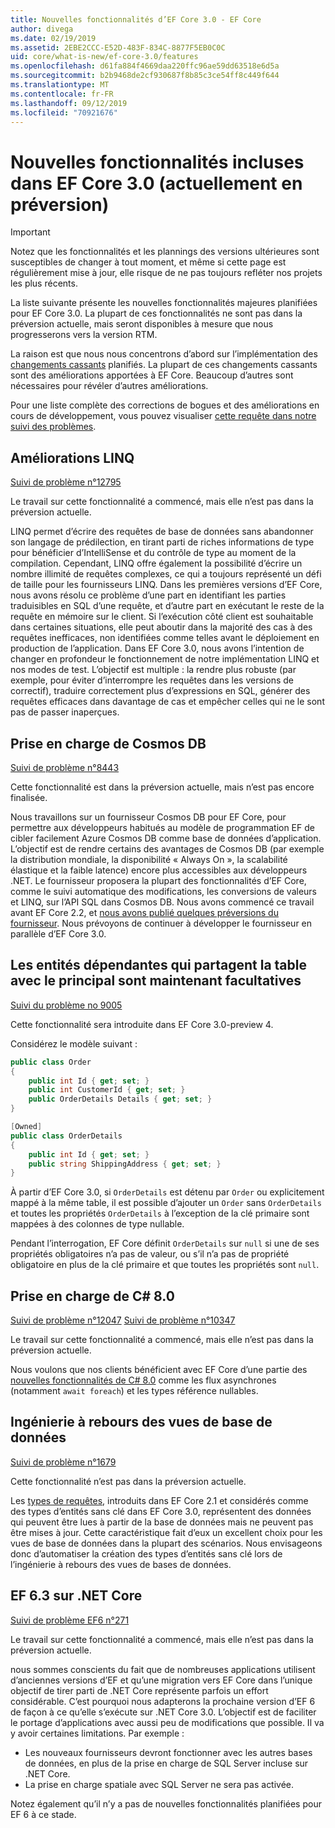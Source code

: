 ```yaml
---
title: Nouvelles fonctionnalités d’EF Core 3.0 - EF Core
author: divega
ms.date: 02/19/2019
ms.assetid: 2EBE2CCC-E52D-483F-834C-8877F5EB0C0C
uid: core/what-is-new/ef-core-3.0/features
ms.openlocfilehash: d61fa884f4669daa220ffc96ae59dd63518e6d5a
ms.sourcegitcommit: b2b9468de2cf930687f8b85c3ce54ff8c449f644
ms.translationtype: MT
ms.contentlocale: fr-FR
ms.lasthandoff: 09/12/2019
ms.locfileid: "70921676"
---
```

# <a name="new-features-included-in-ef-core-30-currently-in-preview"></a>Nouvelles fonctionnalités incluses dans EF Core 3.0 (actuellement en préversion)

> [!IMPORTANT]
> Notez que les fonctionnalités et les plannings des versions ultérieures sont susceptibles de changer à tout moment, et même si cette page est régulièrement mise à jour, elle risque de ne pas toujours refléter nos projets les plus récents.

La liste suivante présente les nouvelles fonctionnalités majeures planifiées pour EF Core 3.0.
La plupart de ces fonctionnalités ne sont pas dans la préversion actuelle, mais seront disponibles à mesure que nous progresserons vers la version RTM.

La raison est que nous nous concentrons d’abord sur l’implémentation des [changements cassants](xref:core/what-is-new/ef-core-3.0/breaking-changes) planifiés.
La plupart de ces changements cassants sont des améliorations apportées à EF Core.
Beaucoup d’autres sont nécessaires pour révéler d’autres améliorations. 

Pour une liste complète des corrections de bogues et des améliorations en cours de développement, vous pouvez visualiser [cette requête dans notre suivi des problèmes](https://github.com/aspnet/EntityFrameworkCore/issues?q=is%3Aopen+is%3Aissue+milestone%3A3.0.0+sort%3Areactions-%2B1-desc).

## <a name="linq-improvements"></a>Améliorations LINQ 

[Suivi de problème n°12795](https://github.com/aspnet/EntityFrameworkCore/issues/12795)

Le travail sur cette fonctionnalité a commencé, mais elle n’est pas dans la préversion actuelle.

LINQ permet d’écrire des requêtes de base de données sans abandonner son langage de prédilection, en tirant parti de riches informations de type pour bénéficier d’IntelliSense et du contrôle de type au moment de la compilation.
Cependant, LINQ offre également la possibilité d’écrire un nombre illimité de requêtes complexes, ce qui a toujours représenté un défi de taille pour les fournisseurs LINQ.
Dans les premières versions d’EF Core, nous avons résolu ce problème d’une part en identifiant les parties traduisibles en SQL d’une requête, et d’autre part en exécutant le reste de la requête en mémoire sur le client.
Si l’exécution côté client est souhaitable dans certaines situations, elle peut aboutir dans la majorité des cas à des requêtes inefficaces, non identifiées comme telles avant le déploiement en production de l’application.
Dans EF Core 3.0, nous avons l’intention de changer en profondeur le fonctionnement de notre implémentation LINQ et nos modes de test.
L’objectif est multiple : la rendre plus robuste (par exemple, pour éviter d’interrompre les requêtes dans les versions de correctif), traduire correctement plus d’expressions en SQL, générer des requêtes efficaces dans davantage de cas et empêcher celles qui ne le sont pas de passer inaperçues.

## <a name="cosmos-db-support"></a>Prise en charge de Cosmos DB 

[Suivi de problème n°8443](https://github.com/aspnet/EntityFrameworkCore/issues/8443)

Cette fonctionnalité est dans la préversion actuelle, mais n’est pas encore finalisée. 

Nous travaillons sur un fournisseur Cosmos DB pour EF Core, pour permettre aux développeurs habitués au modèle de programmation EF de cibler facilement Azure Cosmos DB comme base de données d’application.
L’objectif est de rendre certains des avantages de Cosmos DB (par exemple la distribution mondiale, la disponibilité « Always On », la scalabilité élastique et la faible latence) encore plus accessibles aux développeurs .NET.
Le fournisseur proposera la plupart des fonctionnalités d’EF Core, comme le suivi automatique des modifications, les conversions de valeurs et LINQ, sur l’API SQL dans Cosmos DB.
Nous avons commencé ce travail avant EF Core 2.2, et [nous avons publié quelques préversions du fournisseur](https://blogs.msdn.microsoft.com/dotnet/2018/10/17/announcing-entity-framework-core-2-2-preview-3/).
Nous prévoyons de continuer à développer le fournisseur en parallèle d’EF Core 3.0. 

## <a name="dependent-entities-sharing-the-table-with-the-principal-are-now-optional"></a>Les entités dépendantes qui partagent la table avec le principal sont maintenant facultatives

[Suivi du problème no 9005](https://github.com/aspnet/EntityFrameworkCore/issues/9005)

Cette fonctionnalité sera introduite dans EF Core 3.0-preview 4.

Considérez le modèle suivant :
```C#
public class Order
{
    public int Id { get; set; }
    public int CustomerId { get; set; }
    public OrderDetails Details { get; set; }
}

[Owned]
public class OrderDetails
{
    public int Id { get; set; }
    public string ShippingAddress { get; set; }
}
```

À partir d’EF Core 3.0, si `OrderDetails` est détenu par `Order` ou explicitement mappé à la même table, il est possible d’ajouter un `Order` sans `OrderDetails` et toutes les propriétés `OrderDetails` à l’exception de la clé primaire sont mappées à des colonnes de type nullable.

Pendant l’interrogation, EF Core définit `OrderDetails` sur `null` si une de ses propriétés obligatoires n’a pas de valeur, ou s’il n’a pas de propriété obligatoire en plus de la clé primaire et que toutes les propriétés sont `null`.

## <a name="c-80-support"></a>Prise en charge de C# 8.0

[Suivi de problème n°12047](https://github.com/aspnet/EntityFrameworkCore/issues/12047)
[Suivi de problème n°10347](https://github.com/aspnet/EntityFrameworkCore/issues/10347)

Le travail sur cette fonctionnalité a commencé, mais elle n’est pas dans la préversion actuelle.

Nous voulons que nos clients bénéficient avec EF Core d’une partie des [nouvelles fonctionnalités de C# 8.0](https://blogs.msdn.microsoft.com/dotnet/2018/11/12/building-c-8-0/) comme les flux asynchrones (notamment `await foreach`) et les types référence nullables.

## <a name="reverse-engineering-of-database-views"></a>Ingénierie à rebours des vues de base de données

[Suivi de problème n°1679](https://github.com/aspnet/EntityFrameworkCore/issues/1679)

Cette fonctionnalité n’est pas dans la préversion actuelle.

Les [types de requêtes](xref:core/modeling/query-types), introduits dans EF Core 2.1 et considérés comme des types d’entités sans clé dans EF Core 3.0, représentent des données qui peuvent être lues à partir de la base de données mais ne peuvent pas être mises à jour.
Cette caractéristique fait d’eux un excellent choix pour les vues de base de données dans la plupart des scénarios. Nous envisageons donc d’automatiser la création des types d’entités sans clé lors de l’ingénierie à rebours des vues de bases de données.

## <a name="ef-63-on-net-core"></a>EF 6.3 sur .NET Core

[Suivi de problème EF6 n°271](https://github.com/aspnet/EntityFramework6/issues/271)

Le travail sur cette fonctionnalité a commencé, mais elle n’est pas dans la préversion actuelle. 

nous sommes conscients du fait que de nombreuses applications utilisent d’anciennes versions d’EF et qu’une migration vers EF Core dans l’unique objectif de tirer parti de .NET Core représente parfois un effort considérable.
C’est pourquoi nous adapterons la prochaine version d’EF 6 de façon à ce qu’elle s’exécute sur .NET Core 3.0.
L’objectif est de faciliter le portage d’applications avec aussi peu de modifications que possible.
Il va y avoir certaines limitations. Par exemple :
- Les nouveaux fournisseurs devront fonctionner avec les autres bases de données, en plus de la prise en charge de SQL Server incluse sur .NET Core.
- La prise en charge spatiale avec SQL Server ne sera pas activée.

Notez également qu’il n’y a pas de nouvelles fonctionnalités planifiées pour EF 6 à ce stade.
